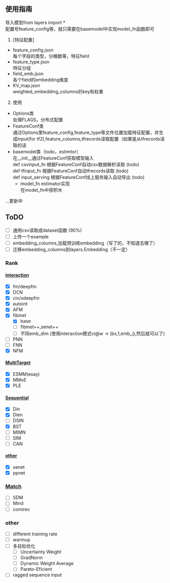## 使用指南
导入模型from layers import *  
配置号feature_config等，就只需要在basemodel中实现model_fn函数即可
1. [特征配置] 
  - feature_config.json  
    每个字段的类型，分桶数等，特征field
  - feature_type.json  
    特征分组
  - field_emb.json  
    各个field的embedding维度
  - KV_map.json  
    weighted_embedding_columns的key和权重
2. 使用
  - Options类  
    处理FLAGS，分布式配置
  - FeatureConf类  
    通过Options里feature_config,feature_type等文件位置加载特征配置，并生成Input(for tf2),feature_columns,tfrecords读取配置（如果是从tfrecords读取的话
  - basemodel类（todo，estimtor）  
    在__init__通过FeatureConf获取模型输入  
    def csvinput_fn 根据FeatureConf自动csv数据解析读取 (todo)  
    def tfinput_fn 根据FeatureConf自动tfrecords读取 (todo)  
    def input_serving 根据FeatureConf线上服务输入自动导出 (todo)  
    - model_fn estimator实现  
      在model_fn中搭积木

...更新中

## ToDO
- [ ] 通用csv读取成dataset函数 (90%)
- [ ] 上传一个example
- [ ] embedding_columns,加载预训练embedding（写了的，不知道去哪了）
- [ ] 迁移embedding_columns到layers.Embedding（不一定）
### Rank
#### [interaction](./layers/interaction)
- [x] fm/deepfm
- [x] DCN
- [x] cin/xdeepfm
- [x] autoint
- [x] AFM
- [x] fibinet
  - [x] base
  - [ ] fibinet++,senet++
  - [ ] 不同emb_dim (使用interaction模式vi@w -> (bs,1,emb_j),然后就可以了)
- [ ] PNN
- [ ] FNN
- [x] NFM

#### [MultiTarget](./layers/multitarget)
- [x] ESMM(esay)
- [x] MMoE
- [x] PLE

#### [Sequential](./layers/sequential)
- [x] Din
- [x] Dien
- [ ] DSIN
- [x] BST
- [ ] MIMN
- [ ] SIM
- [ ] CAN

#### [other](./layers/other)
- [x] senet
- [x] ppnet

### [Match](./layers/match)
- [ ] SDM
- [ ] Mind
- [ ] comirec

### other
- [ ] different training rate
- [ ] warmup
- [ ] 多目标优化
  - [ ] Uncertainty Weight
  - [ ] GradNorm
  - [ ] Dynamic Weight Average
  - [ ] Pareto-Eficient
- [ ] ragged sequence input